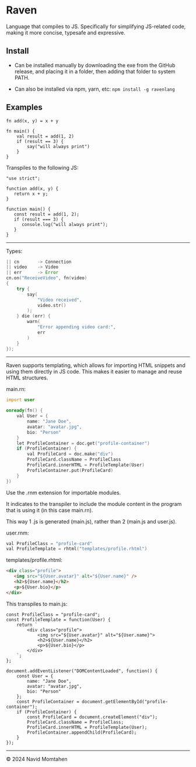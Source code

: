 # Raven

Language that compiles to JS. Specifically for simplifying JS-related code, making it more concise, typesafe and expressive.

## Install

-  Can be installed manually by downloading the exe from the GitHub release, and placing it in a folder, then adding that folder to system PATH.

-  Can also be installed via npm, yarn, etc: `npm install -g ravenlang`

## Examples

```
fn add(x, y) = x + y

fn main() {
    val result = add(1, 2)
    if (result == 3) {
        say("will always print")
    }
}
```

Transpiles to the following JS:

```
"use strict";

function add(x, y) {
   return x + y;
}

function main() {
   const result = add(1, 2);
   if (result === 3) {
      console.log("will always print");
   }
}

```

---

Types:

```d
|| cn       -> Connection
|| video    -> Video
|| err      -> Error
cn.on("ReceiveVideo", fn(video)
{
    try {
        say(
            "Video received",
            video.str()
        );
    } die (err) {
        warn(
            "Error appending video card:",
            err
        )
    }
});

```

---

Raven supports templating, which allows for importing HTML snippets and using them directly in JS code.
This makes it easier to manage and reuse HTML structures.

main.rn:

```d
import user

onready(fn() {
    val User = {
        name: "Jane Doe",
        avatar: "avatar.jpg",
        bio: "Person"
    }
    let ProfileContainer = doc.get("profile-container")
    if (ProfileContainer) {
        val ProfileCard = doc.make("div")
        ProfileCard.className = ProfileClass
        ProfileCard.innerHTML = ProfileTemplate(User)
        ProfileContainer.put(ProfileCard)
    }
})
```

Use the .rnm extension for importable modules.

It indicates to the transpiler to include the module content in the program that is using it (in this case main.rn).

This way 1 .js is generated (main.js), rather than 2 (main.js and user.js).

user.rnm:

```d
val ProfileClass = "profile-card"
val ProfileTemplate = rhtml("templates/profile.rhtml")
```

templates/profile.rhtml:

```html
<div class="profile">
   <img src="${User.avatar}" alt="${User.name}" />
   <h2>${User.name}</h2>
   <p>${User.bio}</p>
</div>
```

This transpiles to main.js:

```
const ProfileClass = "profile-card";
const ProfileTemplate = function(User) {
    return `
        <div class="profile">
            <img src="${User.avatar}" alt="${User.name}">
            <h2>${User.name}</h2>
            <p>${User.bio}</p>
        </div>
    `;
};

document.addEventListener("DOMContentLoaded", function() {
    const User = {
        name: "Jane Doe",
        avatar: "avatar.jpg",
        bio: "Person"
    };
    const ProfileContainer = document.getElementById("profile-container");
    if (ProfileContainer) {
        const ProfileCard = document.createElement("div");
        ProfileCard.className = ProfileClass;
        ProfileCard.innerHTML = ProfileTemplate(User);
        ProfileContainer.appendChild(ProfileCard);
    }
});
```

---

&copy; 2024 Navid Momtahen
